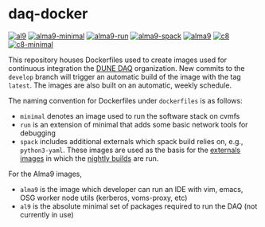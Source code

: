 # daq-docker
[![al9](https://github.com/DUNE-DAQ/daq-docker/actions/workflows/al9.yaml/badge.svg)](https://github.com/DUNE-DAQ/daq-docker/actions/workflows/al9.yaml)
[![alma9-minimal](https://github.com/DUNE-DAQ/daq-docker/actions/workflows/alma9-minimal.yaml/badge.svg)](https://github.com/DUNE-DAQ/daq-docker/actions/workflows/alma9-minimal.yaml)
[![alma9-run](https://github.com/DUNE-DAQ/daq-docker/actions/workflows/alma9-run.yaml/badge.svg)](https://github.com/DUNE-DAQ/daq-docker/actions/workflows/alma9-run.yaml)
[![alma9-spack](https://github.com/DUNE-DAQ/daq-docker/actions/workflows/alma9-spack.yaml/badge.svg)](https://github.com/DUNE-DAQ/daq-docker/actions/workflows/alma9-spack.yaml)
[![alma9](https://github.com/DUNE-DAQ/daq-docker/actions/workflows/alma9.yaml/badge.svg)](https://github.com/DUNE-DAQ/daq-docker/actions/workflows/alma9.yaml)
[![c8](https://github.com/DUNE-DAQ/daq-docker/actions/workflows/c8.yaml/badge.svg)](https://github.com/DUNE-DAQ/daq-docker/actions/workflows/c8.yaml)
[![c8-minimal](https://github.com/DUNE-DAQ/daq-docker/actions/workflows/c8-minimal.yaml/badge.svg)](https://github.com/DUNE-DAQ/daq-docker/actions/workflows/c8-minimal.yaml)

This repository houses Dockerfiles used to create images used for continuous integration the [DUNE DAQ](https://github.com/DUNE-DAQ) organization. New commits to the `develop` branch will trigger an automatic build of the image with the tag `latest`. The images are also built on an automatic, weekly schedule. 

The naming convention for Dockerfiles under `dockerfiles` is as follows:
- `minimal` denotes an image used to run the software stack on cvmfs
- `run` is an extension of minimal that adds some basic network tools for debugging
- `spack` includes additional externals which spack build relies on, e.g., `python3-yaml`. These images are used as the basis for the [externals images](https://github.com/dune-daq/daq-docker/pkgs/container/alma9-slim-externals) in which the [nightly builds](https://dune-daq-sw.readthedocs.io/en/latest/packages/daq-release/ci_github_action/#how-the-nightly-releases-are-made) are run.

For the Alma9 images,
- `alma9` is the image which developer can run an IDE with vim, emacs, OSG worker node utils (kerberos, voms-proxy, etc)
- `al9` is the absolute minimal set of packages required to run the DAQ (not currently in use)
